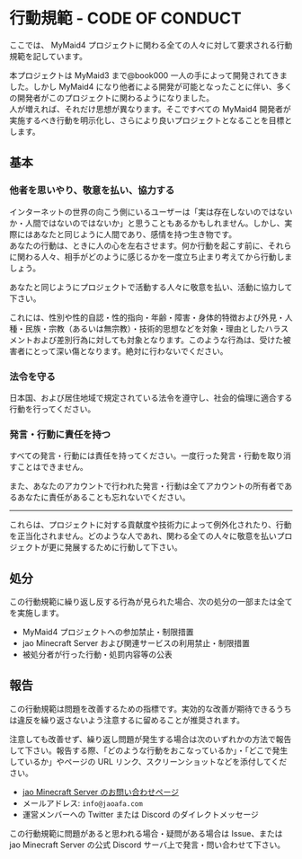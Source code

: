 # 行動規範 - CODE OF CONDUCT

ここでは、 MyMaid4 プロジェクトに関わる全ての人々に対して要求される行動規範を記しています。

本プロジェクトは MyMaid3 まで@book000 一人の手によって開発されてきました。しかし MyMaid4 になり他者による開発が可能となったことに伴い、多くの開発者がこのプロジェクトに関わるようになりました。  
人が増えれば、それだけ思想が異なります。そこですべての MyMaid4 開発者が実施するべき行動を明示化し、さらにより良いプロジェクトとなることを目標とします。

## 基本

### 他者を思いやり、敬意を払い、協力する

インターネットの世界の向こう側にいるユーザーは「実は存在しないのではないか・人間ではないのではないか」と思うこともあるかもしれません。しかし、実際にはあなたと同じように人間であり、感情を持つ生き物です。  
あなたの行動は、ときに人の心を左右させます。何か行動を起こす前に、それらに関わる人々、相手がどのように感じるかを一度立ち止まり考えてから行動しましょう。

あなたと同じようにプロジェクトで活動する人々に敬意を払い、活動に協力して下さい。

これには、性別や性的自認・性的指向・年齢・障害・身体的特徴および外見・人種・民族・宗教（あるいは無宗教）・技術的思想などを対象・理由としたハラスメントおよび差別行為に対しても対象となります。このような行為は、受けた被害者にとって深い傷となります。絶対に行わないでください。

### 法令を守る

日本国、および居住地域で規定されている法令を遵守し、社会的倫理に適合する行動を行ってください。

### 発言・行動に責任を持つ

すべての発言・行動には責任を持ってください。一度行った発言・行動を取り消すことはできません。

また、あなたのアカウントで行われた発言・行動は全てアカウントの所有者であるあなたに責任があることも忘れないでください。

---

これらは、プロジェクトに対する貢献度や技術力によって例外化されたり、行動を正当化されません。どのような人であれ、関わる全ての人々に敬意を払いプロジェクトが更に発展するために行動して下さい。

## 処分

この行動規範に繰り返し反する行為が見られた場合、次の処分の一部または全てを実施します。

- MyMaid4 プロジェクトへの参加禁止・制限措置
- jao Minecraft Server および関連サービスの利用禁止・制限措置
- 被処分者が行った行動・処罰内容等の公表

## 報告

この行動規範は問題を改善するための指標です。実効的な改善が期待できるうちは違反を繰り返さないよう注意するに留めることが推奨されます。

注意しても改善せず、繰り返し問題が発生する場合は次のいずれかの方法で報告して下さい。報告する際、「どのような行動をおこなっているか」・「どこで発生しているか」やページの URL リンク、スクリーンショットなどを添付してください。

- [jao Minecraft Server のお問い合わせページ](https://jaoafa.com/support/inquiry/)
- メールアドレス: `info@jaoafa.com`
- 運営メンバーへの Twitter または Discord のダイレクトメッセージ

この行動規範に問題があると思われる場合・疑問がある場合は Issue、または jao Minecraft Server の公式 Discord サーバ上で発言・問い合わせて下さい。
